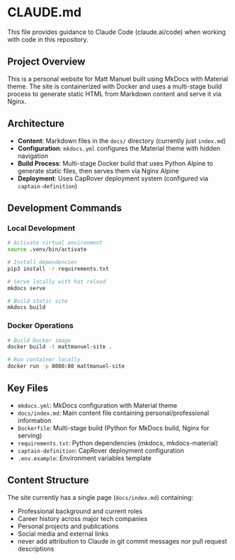 # CLAUDE.md

This file provides guidance to Claude Code (claude.ai/code) when working with code in this repository.

## Project Overview

This is a personal website for Matt Manuel built using MkDocs with Material theme. The site is containerized with Docker and uses a multi-stage build process to generate static HTML from Markdown content and serve it via Nginx.

## Architecture

- **Content**: Markdown files in the `docs/` directory (currently just `index.md`)
- **Configuration**: `mkdocs.yml` configures the Material theme with hidden navigation
- **Build Process**: Multi-stage Docker build that uses Python Alpine to generate static files, then serves them via Nginx Alpine
- **Deployment**: Uses CapRover deployment system (configured via `captain-definition`)

## Development Commands

### Local Development
```bash
# Activate virtual environment
source .venv/bin/activate

# Install dependencies
pip3 install -r requirements.txt

# Serve locally with hot reload
mkdocs serve

# Build static site
mkdocs build
```

### Docker Operations
```bash
# Build Docker image
docker build -t mattmanuel-site .

# Run container locally
docker run -p 8080:80 mattmanuel-site
```

## Key Files

- `mkdocs.yml`: MkDocs configuration with Material theme
- `docs/index.md`: Main content file containing personal/professional information
- `Dockerfile`: Multi-stage build (Python for MkDocs build, Nginx for serving)
- `requirements.txt`: Python dependencies (mkdocs, mkdocs-material)
- `captain-definition`: CapRover deployment configuration
- `.env.example`: Environment variables template

## Content Structure

The site currently has a single page (`docs/index.md`) containing:
- Professional background and current roles
- Career history across major tech companies
- Personal projects and publications
- Social media and external links
- never add attribution to Claude in git commit messages nor pull request descriptions